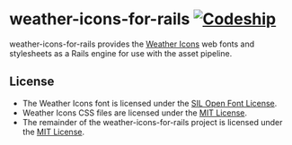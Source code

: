 # weather-icons-for-rails     [![Codeship](https://codeship.com/projects/3ffad060-5c59-0133-3ac8-22b0ee77d2e6/status?branch=master)](https://codeship.com/projects/110938)

weather-icons-for-rails provides the
[Weather Icons](http://erikflowers.github.io/weather-icons/) web fonts and
stylesheets as a Rails engine for use with the asset pipeline.

## License

* The Weather Icons font is
  licensed under the [SIL Open Font License](http://scripts.sil.org/OFL).
* Weather Icons CSS files are
  licensed under the
  [MIT License](http://opensource.org/licenses/mit-license.html).
* The remainder of the weather-icons-for-rails project is licensed under the
  [MIT License](http://opensource.org/licenses/mit-license.html).
